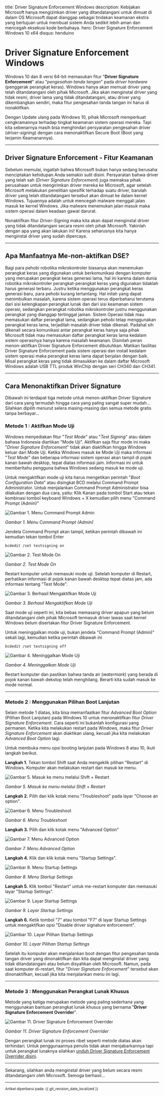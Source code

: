 title: Driver Signature Enforcement Windows
description: Kebijakan Microsoft hanya mengizinkan driver yang ditandatangani untuk dimuat di dalam OS Microsoft dapat dianggap sebagai tindakan keamanan ekstra yang bertujuan untuk membuat sistem Anda sedikit lebih aman dan mencegah eksekusi kode berbahaya.
hero: Driver Signature Enforcement Windows 10 x64
disqus: henduino

# Driver Signature Enforcement Windows

Windows 10 dan 8 versi 64-bit memasukan fitur "**Driver Signature Enforcement**" atau "*pengesahan tanda tangan*" pada *driver hardware* (penggerak perangkat keras). Windows hanya akan memuat driver yang telah ditandatangani oleh pihak Microsoft. Jika akan menginstal driver yang tidak resmi, driver lama yang tidak ditandatangani, atau driver yang dikembangkan sendiri, maka fitur pengesahan tanda tangan ini harus di nonaktifkan.

Dengan Update ulang pada Windows 10, pihak Microsoft memperkuat cengkramannya terhadap tingkat keamanan sistem operasi mereka. Tapi kita sebenarnya masih bisa menghindari persyaratan pengesahan driver (*driver-signing*) dengan cara menonaktifkan Secure Boot (Boot yang terjamin Keamanannya).

***

## Driver Signature Enforcement - Fitur Keamanan

Sebelum memulai, ingatlah bahwa Microsoft bukan hanya sedang berusaha menciptakan kehidupan Anda semakin sulit disini. Persyaratan bahwa driver yang telah sah (*Driver Signature Enforcement*) juga memaksa pihak perusahaan untuk mengirimkan driver mereka ke Microsoft, agar setelah Microsoft melakukan penelitian spesifik terhadap suatu driver, barulah driver yang telah ditandatangani tersebut akan dimuat ke dalam kernel Windows. Tujuannya adalah untuk mencegah malware menggali jalan masuk ke kernel Windows. Jika malware menemukan jalan masuk maka sistem operasi dalam keadaan gawat darurat.

Nonaktifkan fitur *Driver-Signing* maka kita akan dapat menginstal driver yang tidak ditandatangani secara resmi oleh pihak Microsoft. Yakinlah dengan apa yang akan lakukan ini! Karena seharusnya kita hanya menginstal driver yang sudah dipercaya.

***

## Apa Manfaatnya Me-non-aktifkan DSE?

Bagi para pehobi robotika mikrokontroler biasanya akan menemukan perangkat keras yang digunakan untuk berkomunikasi dengan komputer yang merupakan perangkat keras generasi lama, hal ini karena dalam dunia robotika mikrokontroler perangkat-perangkat keras yang digunakan tidaklah harus generasi terbaru. Justru ketika menggunakan perangkat keras generasi baru, para pehobi kurang tertantang. Hal inilah yang dapat menimbulkan masalah, karena sistem operasi terus diperbaharui terutama dari sisi kelengkapan perangkat lunak dan dari sisi keamanan sistem operasi, sedangkan perangkat robotika mikrokontroler justru menggunakan perangkat yang dianggap tertinggal jaman. Sistem Operasi tidak mau memasukan daftar perangkat lama, sedangkan pehobi tetap menggunakan perangkat keras lama, terjadilah masalah driver tidak dikenali. Padahal sih dikenali secara komunikasi antar perangkat keras hanya saja pihak Microsoft tidak mau memasukan daftar perangkat keras lama kedalam sistem operasinya hanya karena masalah keamanan. Disinilah peran menon-aktifkan Driver Signature Enforcement dibutuhkan. Matikan fasilitas Driver Signature Enforcement pada sistem operasi dan install kedalam sistem operasi maka perangkat keras lama dapat berjalan dengan baik. Misal perangkat keras yang tidak dimasukkan ke dalam daftar Microsoft Windows adalah USB TTL produk WinChip dengan seri CH340 dan CH341.

***

## Cara Menonaktifkan Driver Signature

Dibawah ini terdapat tiga metode untuk menon-aktifkan Driver Signature dari cara yang termudah hingga cara yang paling sangat super mudah... Silahkan dipilih menurut selera masing-masing dan semua metode gratis tanpa berbayar...

### Metode 1 : Aktifkan Mode Uji

Windows menyediakan fitur "*Test Mode*" atau "*Test Signing*" atau dalam bahasa Indonesia diartikan "Mode Uji". Aktifkan saja fitur mode ini maka "*Driver Signature Enforcement*" tidak akan diaktifkan hingga Windows keluar dari Mode Uji. Ketika Windows masuk ke Mode Uji maka informasi "*Test Mode*" dan beberapa informasi sistem operasi akan tampil di pojok kanan bawah desktop, tepat diatas informasi jam. Informasi ini untuk memberitahu pengguna bahwa Windows sedang masuk ke mode uji.

Untuk mengaktifkan mode uji kita harus mengetikan perintah "*Boot Configuration Data*" atau disingkat BCD melalui Command Prompt Administrator. Untuk menjalankan Command Prompt Administrator bisa dilakukan dengan dua cara, yaitu: Klik Kanan pada tombol Start atau tekan kombinasi tombol keyboard Windows + X kemudian pilih menu "Command Prompt (Admin)"

![Gambar 1. Menu Command Prompt Admin](./images/gb1_cmd_prompt.jpg)

*Gambar 1. Menu Command Prompt (Admin)*

Jendela Command Prompt akan tampil, ketikan perintah dibawah ini kemudian tekan tombol Enter

```
bcdedit /set testsigning on
```

![Gambar 2. Test Mode On](./images/gb2_cmd_sign_on.jpg)

*Gambar 2. Test Mode On*

Restart komputer untuk memasuki mode uji. Setelah komputer di Restart, perhatikan informasi di pojok kanan bawah desktop tepat diatas jam, ada informasi tentang "Test Mode". 

![Gambar 3. Berhasil Mengaktifkan Mode Uji](./images/gb3_mode_uji.jpg)

*Gambar 3. Berhasil Mengaktifkan Mode Uji*

Saat mode uji seperti ini, kita bebas memasang driver apapun yang belum ditandatangani oleh pihak Microsoft termasuk driver lawas saat kernel Windows belum disertakan fitur Driver Signature Enforcement.

Untuk meninggalkan mode uji, bukan jendela "Command Prompt (Admin)" sekali lagi, kemudian ketika perintah dibawah ini

```
bcdedit /set testsigning off
```

![Gambar 4. Meninggalkan Mode Uji](./images/gb4_cmd_sign_off.jpg)

*Gambar 4. Meninggalkan Mode Uji*

Restart komputer dan pastikan bahwa tanda air (*watermark*) yang berada di pojok kanan bawah dekstop telah menghilang. Berarti kita sudah masuk ke mode normal.

***

### Metode 2 : Menggunakan Pilihan Boot Lanjutan

Selain metode 1 diatas, kita bisa memanfaatkan fitur *Advanced Boot Option* (Pilihan Boot Lanjutan) pada Windows 10 untuk menonaktifkan fitur *Driver Signature Enforcement*. Cara seperti ini bukanlah konfigurasi yang permanen. Ketika kita melakukan restart pada Windows, maka fitur *Driver Signature Enforcement* akan diaktikan ulang, kecuali jika kita melakukan *Advanced Boot Option* lagi.

Untuk membuka menu opsi booting lanjutan pada Windows 8 atau 10, ikuti langkah berikut.

**Langkah 1.** Tekan tombol Shift saat Anda mengeklik pilihan "Restart" di Windows. Komputer akan melakukan restart dan masuk ke menu.

![Gambar 5. Masuk ke menu melalui Shift + Restart](./images/gb5_restart.jpg)

*Gambar 5. Masuk ke menu melalui Shift + Restart*

**Langkah 2.** Pilih dan klik kotak menu "Troubleshoot" pada layar "Choose an option".

![Gambar 6. Menu Troubleshoot](./images/gb6_troubleshoot.png)

*Gambar 6. Menu Troubleshoot*

**Langkah 3.** Pilih dan klik kotak menu "Advanced Option"

![Gambar 7. Menu Advanced Option](./images/gb7_advanced.png)

*Gambar 7. Menu Advanced Option*

**Langkah 4.** Klik dan klik kotak menu "Startup Settings".

![Gambar 8. Menu Startup Settings](./images/gb8_startup.png)

*Gambar 8. Menu Startup Settings*

**Langkah 5.** Klik tombol "Restart" untuk me-restart komputer dan memasuki layar "Startup Settings".

![Gambar 9. Layar Startup Settings](./images/gb9_startup-setting.png)

*Gambar 9. Layar Startup Settings*

**Langkah 6.** Ketik tombol "7" atau tombol "F7" di layar Startup Settings untuk mengaktifkan opsi "Disable driver signature enforcement".

![Gambar 10. Layar Pilihan Startup Settings](./images/gb10_disable_driver.png)

*Gambar 10. Layar Pilihan Startup Settings*

Setelah itu komputer akan menjalankan boot dengan fitur pengesahan tanda tangan driver yang dinonaktifkan dan kita dapat menginstal driver yang tidak ditandatangani atau belum disyahkan oleh Microsoft. Namun, pada saat komputer di-restart, fitur "*Driver Signature Enforcement*" tersebut akan dinonaktifkan, kecuali jika kita menjalankan menu ini lagi. 

***

### Metode 3 : Menggunakan Perangkat Lunak Khusus

Metode yang ketiga merupakan metode yang paling sederhana yang menggunakan bantuan perangkat lunak khusus yang bernama "**Driver Signature Enforcement Overrider**".

![Gambar 11. Driver Signature Enforcement Overrider](./images/dseo.png)

*Gambar 11. Driver Signature Enforcement Overrider*

Dengan perangkat lunak ini proses ribet seperti metode diatas akan terhindari. Untuk penggunaannya penulis tidak akan menjabarkannya tapi untuk perangkat lunaknya silahkan [unduh Driver Signature Enforcement Overrider disini][1].

***

Sekarang, silahkan anda menginstal driver yang belum secara resmi ditandatangani oleh Microsoft. Semoga berhasil...

[1]: https://www.softpedia.com/get/Tweak/Video-Tweak/Driver-Signature-Enforcement-Overrider.shtml

***

<small>Artikel diperbarui pada: {{ git_revision_date_localized }}</small>